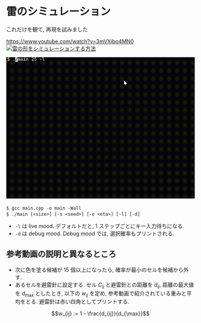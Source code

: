 # 雷のシミュレーション

これだけを観て, 再現を試みました

https://www.youtube.com/watch?v=3mVXibo4MN0
[![雷の形をシミュレーションする方法](https://img.youtube.com/vi/3mVXibo4MN0/0.jpg)](https://www.youtube.com/watch?v=3mVXibo4MN0)

![Demo](./demo.gif)

```
$ gcc main.cpp -o main -Wall
$ ./main [<size>] [-s <seed>] [-e <eta>] [-l] [-d]
```

- `-l` は live mood. デフォルトだと, 1 ステップごとにキー入力待ちになる.
- `-d` は debug mood. Debug mood では, 選択確率もプリントされる.

## 参考動画の説明と異なるところ

- 次に色を塗る候補が 15 個以上になったら, 確率が最小のセルを候補から外す.
- あるセルを避雷針に設定する. セル $C_{ij}$ と避雷針との距離を $d_{ij}$, 距離の最大値を $d_{\max}$ としたとき, 
    以下の $w_{ij}$ を定め, 参考動画で紹介されている重みと平均をとる.
    避雷針は赤い四角としてプリントする.
```math
w_{ij} := 1 - \frac{d_{ij}}{d_{\max}}
```
